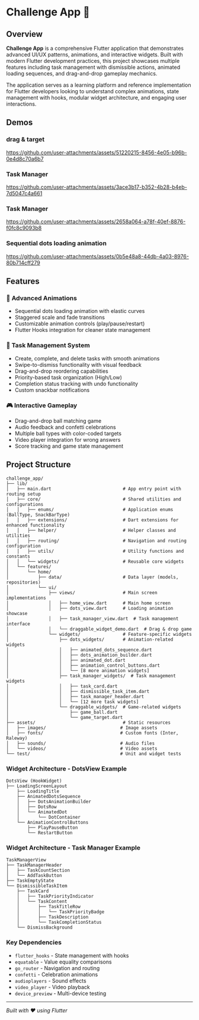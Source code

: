 # Challenge App 🎯

## Overview

**Challenge App** is a comprehensive Flutter application that demonstrates advanced UI/UX patterns, animations, and interactive widgets. Built with modern Flutter development practices, this project showcases multiple features including task management with dismissible actions, animated loading sequences, and drag-and-drop gameplay mechanics.

The application serves as a learning platform and reference implementation for Flutter developers looking to understand complex animations, state management with hooks, modular widget architecture, and engaging user interactions.

## Demos

### drag & target

https://github.com/user-attachments/assets/51220215-8456-4e05-b96b-0e4d8c70a6b7
### Task Manager
https://github.com/user-attachments/assets/3ace3b17-b352-4b28-b4eb-7d5047c4a661
### Task Manager
https://github.com/user-attachments/assets/2658a064-a78f-40ef-8876-f0fc8c9093b8
### Sequential dots loading animation
https://github.com/user-attachments/assets/0b5e48a8-44db-4a03-8976-80b714cff279



## Features

### 🎨 **Advanced Animations**

- Sequential dots loading animation with elastic curves
- Staggered scale and fade transitions
- Customizable animation controls (play/pause/restart)
- Flutter Hooks integration for cleaner state management

### 📝 **Task Management System**

- Create, complete, and delete tasks with smooth animations
- Swipe-to-dismiss functionality with visual feedback
- Drag-and-drop reordering capabilities
- Priority-based task organization (High/Low)
- Completion status tracking with undo functionality
- Custom snackbar notifications

### 🎮 **Interactive Gameplay**

- Drag-and-drop ball matching game
- Audio feedback and confetti celebrations
- Multiple ball types with color-coded targets
- Video player integration for wrong answers
- Score tracking and game state management


## Project Structure

```
challenge_app/
├── lib/
│   ├── main.dart                           # App entry point with routing setup
│   ├── core/                               # Shared utilities and configurations
│   │   ├── enums/                          # Application enums (BallType, SnackBarType)
│   │   ├── extensions/                     # Dart extensions for enhanced functionality
│   │   ├── helper/                         # Helper classes and utilities
│   │   ├── routing/                        # Navigation and routing configuration
│   │   ├── utils/                          # Utility functions and constants
│   │   └── widgets/                        # Reusable core widgets
│   └── features/
│       └── home/
│           ├── data/                       # Data layer (models, repositories)
│           └── ui/
│               ├── views/                  # Main screen implementations
│               │   ├── home_view.dart      # Main home screen
│               │   ├── dots_view.dart      # Loading animation showcase
│               │   ├── task_manager_view.dart  # Task management interface
│               │   └── draggable_widget_demo.dart  # Drag & drop game
│               └── widgets/                # Feature-specific widgets
│                   ├── dots_widgets/       # Animation-related widgets
│                   │   ├── animated_dots_sequence.dart
│                   │   ├── dots_animation_builder.dart
│                   │   ├── animated_dot.dart
│                   │   ├── animation_control_buttons.dart
│                   │   └── [8 more animation widgets]
│                   ├── task_manager_widgets/  # Task management widgets
│                   │   ├── task_card.dart
│                   │   ├── dismissible_task_item.dart
│                   │   ├── task_manager_header.dart
│                   │   └── [12 more task widgets]
│                   └── draggable_widgets/  # Game-related widgets
│                       ├── game_ball.dart
│                       └── game_target.dart
├── assets/                                 # Static resources
│   ├── images/                            # Image assets
│   ├── fonts/                             # Custom fonts (Inter, Raleway)
│   ├── sounds/                            # Audio files
│   └── videos/                            # Video assets
└── test/                                  # Unit and widget tests
```

### Widget Architecture - DotsView Example

```
DotsView (HookWidget)
├── LoadingScreenLayout
    ├── LoadingTitle
    ├── AnimatedDotsSequence
    │   ├── DotsAnimationBuilder
    │   ├── DotsRow
    │   └── AnimatedDot
    │       └── DotContainer
    └── AnimationControlButtons
        ├── PlayPauseButton
        └── RestartButton
```

### Widget Architecture - Task Manager Example

```
TaskManagerView
├── TaskManagerHeader
│   ├── TaskCountSection
│   └── AddTaskButton
├── TaskEmptyState
└── DismissibleTaskItem
    ├── TaskCard
    │   ├── TaskPriorityIndicator
    │   └── TaskContent
    │       ├── TaskTitleRow
    │       │   └── TaskPriorityBadge
    │       ├── TaskDescription
    │       └── TaskCompletionStatus
    └── DismissBackground
```

### Key Dependencies

- `flutter_hooks` - State management with hooks
- `equatable` - Value equality comparisons
- `go_router` - Navigation and routing
- `confetti` - Celebration animations
- `audioplayers` - Sound effects
- `video_player` - Video playback
- `device_preview` - Multi-device testing

---

_Built with ❤️ using Flutter_
